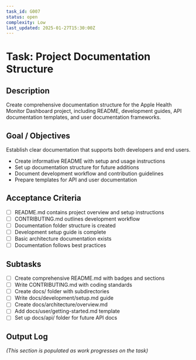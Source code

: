 ```yaml
---
task_id: G007
status: open
complexity: Low
last_updated: 2025-01-27T15:30:00Z
---
```


# Task: Project Documentation Structure

## Description
Create comprehensive documentation structure for the Apple Health Monitor Dashboard project, including README, development guides, API documentation templates, and user documentation frameworks.

## Goal / Objectives
Establish clear documentation that supports both developers and end users.
- Create informative README with setup and usage instructions
- Set up documentation structure for future additions
- Document development workflow and contribution guidelines
- Prepare templates for API and user documentation

## Acceptance Criteria
- [ ] README.md contains project overview and setup instructions
- [ ] CONTRIBUTING.md outlines development workflow
- [ ] Documentation folder structure is created
- [ ] Development setup guide is complete
- [ ] Basic architecture documentation exists
- [ ] Documentation follows best practices

## Subtasks
- [ ] Create comprehensive README.md with badges and sections
- [ ] Write CONTRIBUTING.md with coding standards
- [ ] Create docs/ folder with subdirectories
- [ ] Write docs/development/setup.md guide
- [ ] Create docs/architecture/overview.md
- [ ] Add docs/user/getting-started.md template
- [ ] Set up docs/api/ folder for future API docs

## Output Log
*(This section is populated as work progresses on the task)*